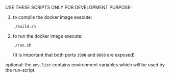 USE THESE SCRIPTS ONLY FOR DEVELOPMENT PURPOSE!

1. to compile the docker image execute:
    
    `./build.sh`

2. to run the docker image execute:

    `./run.sh`

    (It is important that both ports `3000` and `8000` are exposed)

optional:
    the `env.list` contains environment variables which will be used by the run-script.